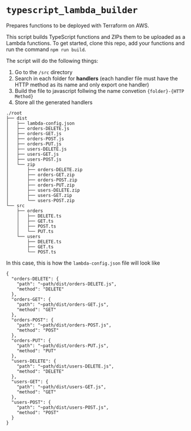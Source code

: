 # `typescript_lambda_builder`

Prepares functions to be deployed with Terraform on AWS.

This script builds TypeScript functions and ZIPs them to be uploaded as a Lambda functions. To get started, clone this repo, add your functions and run the command `npm run build`.

The script will do the following things:

1. Go to the `/src` directory
2. Search in each folder for **handlers** (each handler file must have the HTTP method as its name and only export one handler)
3. Build the file to javascript follwing the name convetion `{folder}-{HTTP Method}`
4. Store all the generated handlers

```
./root
├── dist
│   ├── lambda-config.json
│   ├── orders-DELETE.js
│   ├── orders-GET.js
│   ├── orders-POST.js
│   ├── orders-PUT.js
│   ├── users-DELETE.js
│   ├── users-GET.js
│   ├── users-POST.js
│   └── zip
│       ├── orders-DELETE.zip
│       ├── orders-GET.zip
│       ├── orders-POST.zip
│       ├── orders-PUT.zip
│       ├── users-DELETE.zip
│       ├── users-GET.zip
│       └── users-POST.zip
└── src
    ├── orders
    │   ├── DELETE.ts
    │   ├── GET.ts
    │   ├── POST.ts
    │   └── PUT.ts
    └── users
        ├── DELETE.ts
        ├── GET.ts
        └── POST.ts
```

In this case, this is how the `lambda-config.json` file will look like

```
{
  "orders-DELETE": {
    "path": "~path/dist/orders-DELETE.js",
    "method": "DELETE"
  },
  "orders-GET": {
    "path": "~path/dist/orders-GET.js",
    "method": "GET"
  },
  "orders-POST": {
    "path": "~path/dist/orders-POST.js",
    "method": "POST"
  },
  "orders-PUT": {
    "path": "~path/dist/orders-PUT.js",
    "method": "PUT"
  },
  "users-DELETE": {
    "path": "~path/dist/users-DELETE.js",
    "method": "DELETE"
  },
  "users-GET": {
    "path": "~path/dist/users-GET.js",
    "method": "GET"
  },
  "users-POST": {
    "path": "~path/dist/users-POST.js",
    "method": "POST"
  }
}
```
